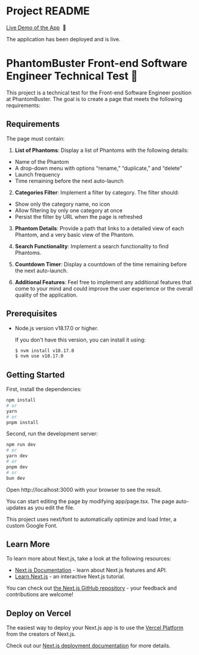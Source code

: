 # Project README

[Live Demo of the App](https://phantom-dashboard.vercel.app/)  🚀

The application has been deployed and is live.

# PhantomBuster Front-end Software Engineer Technical Test 👻

This project is a technical test for the Front-end Software Engineer position at PhantomBuster. The goal is to create a page that meets the following requirements:

## Requirements

The page must contain:

1. **List of Phantoms**: Display a list of Phantoms with the following details:

- Name of the Phantom
- A drop-down menu with options “rename,” “duplicate,” and “delete”
- Launch frequency
- Time remaining before the next auto-launch

2. **Categories Filter**: Implement a filter by category. The filter should:

- Show only the category name, no icon
- Allow filtering by only one category at once
- Persist the filter by URL when the page is refreshed

3. **Phantom Details**: Provide a path that links to a detailed view of each Phantom, and a very basic view of the Phantom.

4. **Search Functionality**: Implement a search functionality to find Phantoms.

5. **Countdown Timer**: Display a countdown of the time remaining before the next auto-launch.

6. **Additional Features**: Feel free to implement any additional features that come to your mind and could improve the user experience or the overall quality of the application.

## Prerequisites

- Node.js version v18.17.0 or higher.

  If you don't have this version, you can install it using:

  ```bash
  $ nvm install v18.17.0
  $ nvm use v18.17.0
  ```

## Getting Started

First, install the dependencies:

```bash
npm install
# or
yarn
# or
pnpm install

```

Second, run the development server:

```bash
npm run dev
# or
yarn dev
# or
pnpm dev
# or
bun dev
```

Open http://localhost:3000 with your browser to see the result.

You can start editing the page by modifying app/page.tsx. The page auto-updates as you edit the file.

This project uses next/font to automatically optimize and load Inter, a custom Google Font.

## Learn More

To learn more about Next.js, take a look at the following resources:

- [Next.js Documentation](https://nextjs.org/docs) - learn about Next.js features and API.
- [Learn Next.js](https://nextjs.org/learn) - an interactive Next.js tutorial.

You can check out [the Next.js GitHub repository](https://github.com/vercel/next.js/) - your feedback and contributions are welcome!

## Deploy on Vercel

The easiest way to deploy your Next.js app is to use the [Vercel Platform](https://vercel.com/new?utm_medium=default-template&filter=next.js&utm_source=create-next-app&utm_campaign=create-next-app-readme) from the creators of Next.js.

Check out our [Next.js deployment documentation](https://nextjs.org/docs/deployment) for more details.
